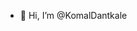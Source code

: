 - 👋 Hi, I’m @KomalDantkale

<!---
KomalDantkale/KomalDantkale is a ✨ special ✨ repository because its `README.md` (this file) appears on your GitHub profile.
You can click the Preview link to take a look at your changes.
--->
